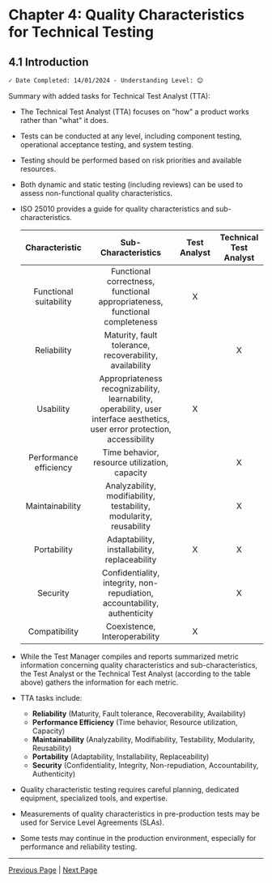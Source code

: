 # Chapter 4: Quality Characteristics for Technical Testing

## 4.1 Introduction

```markdown
✓ Date Completed: 14/01/2024 - Understanding Level: 😊
```

Summary with added tasks for Technical Test Analyst (TTA):

- The Technical Test Analyst (TTA) focuses on "how" a product works rather than "what" it does.
- Tests can be conducted at any level, including component testing, operational acceptance testing, and system testing.
- Testing should be performed based on risk priorities and available resources.
- Both dynamic and static testing (including reviews) can be used to assess non-functional quality characteristics.
- ISO 25010 provides a guide for quality characteristics and sub-characteristics.

  |     Characteristic     |                                                     Sub-Characteristics                                                     | Test Analyst | Technical Test Analyst |
  | :--------------------: | :-------------------------------------------------------------------------------------------------------------------------: | :----------: | :--------------------: |
  | Functional suitability |                         Functional correctness, functional appropriateness, functional completeness                         |      X       |                        |
  |      Reliability       |                                   Maturity, fault tolerance, recoverability, availability                                   |              |           X            |
  |       Usability        | Appropriateness recognizability, learnability, operability, user interface aesthetics, user error protection, accessibility |      X       |                        |
  | Performance efficiency |                                        Time behavior, resource utilization, capacity                                        |              |           X            |
  |    Maintainability     |                             Analyzability, modifiability, testability, modularity, reusability                              |              |           X            |
  |      Portability       |                                        Adaptability, installability, replaceability                                         |      X       |           X            |
  |        Security        |                          Confidentiality, integrity, non-repudiation, accountability, authenticity                          |              |           X            |
  |     Compatibility      |                                                Coexistence, Interoperability                                                |      X       |                        |

- While the Test Manager compiles and reports summarized metric information concerning quality characteristics and sub-characteristics, the Test Analyst or the Technical Test Analyst (according to the table above) gathers the information for each metric.

- TTA tasks include:

  - **Reliability** (Maturity, Fault tolerance, Recoverability, Availability)
  - **Performance Efficiency** (Time behavior, Resource utilization, Capacity)
  - **Maintainability** (Analyzability, Modifiability, Testability, Modularity, Reusability)
  - **Portability** (Adaptability, Installability, Replaceability)
  - **Security** (Confidentiality, Integrity, Non-repudiation, Accountability, Authenticity)

- Quality characteristic testing requires careful planning, dedicated equipment, specialized tools, and expertise.
- Measurements of quality characteristics in pre-production tests may be used for Service Level Agreements (SLAs).
- Some tests may continue in the production environment, especially for performance and reliability testing.

---

[Previous Page](../3-static-and-dynamic-analysis/3.3-dynamic-analysis.md) | [Next Page](4.2-general-planning-issues.md)
